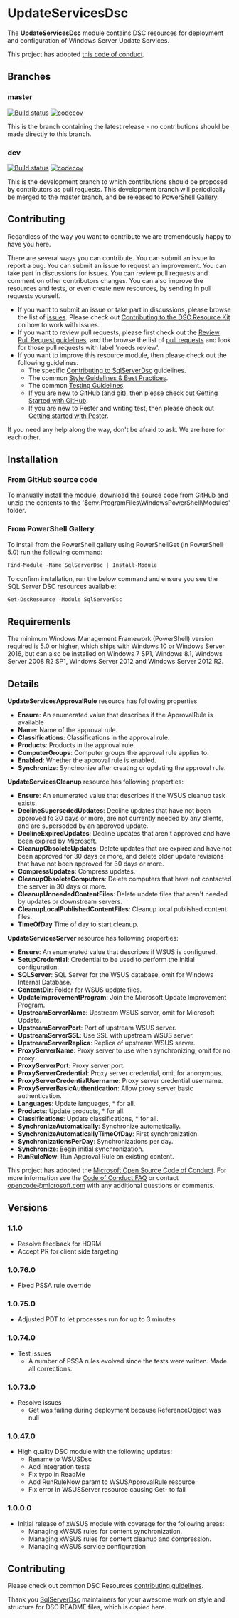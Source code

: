 # UpdateServicesDsc

The **UpdateServicesDsc** module contains DSC resources
for deployment and configuration of Windows Server Update Services.

This project has adopted [this code of conduct](CODE_OF_CONDUCT.md).

## Branches

### master

[![Build status](https://ci.appveyor.com/api/projects/status/wncsr23e1fqbv4nt?svg=true)](https://ci.appveyor.com/project/mgreenegit/UpdateServicesDsc)
[![codecov](https://codecov.io/gh/mgreenegit/UpdateServicesDsc/branch/master/graph/badge.svg)](https://codecov.io/gh/mgreenegit/UpdateServicesDsc/branch/master)

This is the branch containing the latest release -
no contributions should be made directly to this branch.

### dev
[![Build status](https://ci.appveyor.com/api/projects/status/wncsr23e1fqbv4nt/branch/dev??svg=true)](https://ci.appveyor.com/project/mgreenegit/UpdateServicesDsc/branch/dev)
[![codecov](https://codecov.io/gh/mgreenegit/UpdateServicesDsc/branch/dev/graph/badge.svg)](https://codecov.io/gh/mgreenegit/UpdateServicesDsc/branch/dev)

This is the development branch
to which contributions should be proposed by contributors as pull requests.
This development branch will periodically be merged to the master branch,
and be released to [PowerShell Gallery](https://www.powershellgallery.com/).

## Contributing

Regardless of the way you want to contribute
we are tremendously happy to have you here.

There are several ways you can contribute.
You can submit an issue to report a bug.
You can submit an issue to request an improvement.
You can take part in discussions for issues.
You can review pull requests and comment on other contributors changes.
You can also improve the resources and tests,
or even create new resources,
by sending in pull requests yourself.

* If you want to submit an issue or take part in discussions,
  please browse the list of [issues](https://github.com/mgreenegit/UpdateServicesDsc/issues).
  Please check out [Contributing to the DSC Resource Kit](https://github.com/PowerShell/DscResources/blob/master/CONTRIBUTING.md)
  on how to work with issues.
* If you want to review pull requests,
  please first check out the [Review Pull Request guidelines](https://github.com/PowerShell/DscResources/blob/master/CONTRIBUTING.md#reviewing-pull-requests),
  and the browse the list of [pull requests](https://github.com/mgreenegit/UpdateServicesDsc/pulls)
  and look for those pull requests with label 'needs review'.
* If you want to improve this resource module,
  then please check out the following guidelines.
  * The specific [Contributing to SqlServerDsc](https://github.com/mgreenegit/UpdateServicesDsc/blob/dev/CONTRIBUTING.md)
    guidelines.
  * The common [Style Guidelines & Best Practices](https://github.com/PowerShell/DscResources/blob/master/StyleGuidelines.md).
  * The common [Testing Guidelines](https://github.com/PowerShell/DscResources/blob/master/TestsGuidelines.md).
  * If you are new to GitHub (and git),
    then please check out [Getting Started with GitHub](https://github.com/PowerShell/DscResources/blob/master/GettingStartedWithGitHub.md).
  * If you are new to Pester and writing test, then please check out
    [Getting started with Pester](https://github.com/PowerShell/DscResources/blob/master/GettingStartedWithPester.md).

If you need any help along the way,
don't be afraid to ask.
We are here for each other.

## Installation

### From GitHub source code

To manually install the module, download the source code from GitHub and unzip
the contents to the '$env:ProgramFiles\WindowsPowerShell\Modules' folder.

### From PowerShell Gallery

To install from the PowerShell gallery using PowerShellGet (in PowerShell 5.0)
run the following command:

```powershell
Find-Module -Name SqlServerDsc | Install-Module
```

To confirm installation, run the below command and ensure you see the SQL Server
DSC resources available:

```powershell
Get-DscResource -Module SqlServerDsc
```

## Requirements

The minimum Windows Management Framework (PowerShell) version required is 5.0
or higher, which ships with Windows 10 or Windows Server 2016,
but can also be installed on Windows 7 SP1, Windows 8.1,
Windows Server 2008 R2 SP1, Windows Server 2012 and Windows Server 2012 R2.

## Details

**UpdateServicesApprovalRule** resource has following properties

* **Ensure**: An enumerated value that describes if the ApprovalRule is available
* **Name**: Name of the approval rule.
* **Classifications**: Classifications in the approval rule.
* **Products**: Products in the approval rule.
* **ComputerGroups**: Computer groups the approval rule applies to.
* **Enabled**: Whether the approval rule is enabled.
* **Synchronize**: Synchronize after creating or updating the approval rule.

**UpdateServicesCleanup** resource has following properties:

* **Ensure**: An enumerated value that describes if the WSUS cleanup task exists.
* **DeclineSupersededUpdates**: Decline updates that have not been approved fo 30 days or more, are not currently needed by any clients, and are superseded by an approved update.
* **DeclineExpiredUpdates**: Decline updates that aren't approved and have been expired by Microsoft.
* **CleanupObsoleteUpdates**: Delete updates that are expired and have not been approved for 30 days or more, and delete older update revisions that have not been approved for 30 days or more.
* **CompressUpdates**: Compress updates.
* **CleanupObsoleteComputers**: Delete computers that have not contacted the server in 30 days or more.
* **CleanupUnneededContentFiles**: Delete update files that aren't needed by updates or downstream servers.
* **CleanupLocalPublishedContentFiles**: Cleanup local published content files.
* **TimeOfDay** Time of day to start cleanup.

**UpdateServicesServer** resource has following properties:

* **Ensure**: An enumerated value that describes if WSUS is configured.
* **SetupCredential**: Credential to be used to perform the initial configuration.
* **SQLServer**: SQL Server for the WSUS database, omit for Windows Internal Database.
* **ContentDir**: Folder for WSUS update files.
* **UpdateImprovementProgram**: Join the Microsoft Update Improvement Program.
* **UpstreamServerName**: Upstream WSUS server, omit for Microsoft Update.
* **UpstreamServerPort**: Port of upstream WSUS server.
* **UpstreamServerSSL**: Use SSL with upstream WSUS server.
* **UpstreamServerReplica**: Replica of upstream WSUS server.
* **ProxyServerName**: Proxy server to use when synchronizing, omit for no proxy.
* **ProxyServerPort**: Proxy server port.
* **ProxyServerCredential**: Proxy server credential, omit for anonymous.
* **ProxyServerCredentialUsername**: Proxy server credential username.
* **ProxyServerBasicAuthentication**: Allow proxy server basic authentication.
* **Languages**: Update languages, * for all.
* **Products**: Update products, * for all.
* **Classifications**: Update classifications, * for all.
* **SynchronizeAutomatically**: Synchronize automatically.
* **SynchronizeAutomaticallyTimeOfDay**: First synchronization.
* **SynchronizationsPerDay**: Synchronizations per day.
* **Synchronize**: Begin initial synchronization.
* **RunRuleNow**: Run Approval Rule on existing content.

This project has adopted the [Microsoft Open Source Code of Conduct](https://opensource.microsoft.com/codeofconduct/).
For more information see the [Code of Conduct FAQ](https://opensource.microsoft.com/codeofconduct/faq/) or contact [opencode@microsoft.com](mailto:opencode@microsoft.com) with any additional questions or comments.

## Versions

### 1.1.0

* Resolve feedback for HQRM
* Accept PR for client side targeting

### 1.0.76.0

* Fixed PSSA rule override

### 1.0.75.0

* Adjusted PDT to let processes run for up to 3 minutes

### 1.0.74.0

* Test issues
  * A number of PSSA rules evolved since the tests were written. Made all corrections.

### 1.0.73.0

* Resolve issues
  * Get was failing during deployment because ReferenceObject was null

### 1.0.47.0

* High quality DSC module with the following updates:
  * Rename to WSUSDsc
  * Add Integration tests
  * Fix typo in ReadMe
  * Add RunRuleNow param to WSUSApprovalRule resource
  * Fix error in WSUSServer resource causing Get- to fail

### 1.0.0.0

* Initial release of xWSUS module with coverage for the following areas:
  * Managing xWSUS rules for content synchronization.
  * Managing xWSUS rules for content cleanup and compression.
  * Managing xWSUS service configuration

## Contributing

Please check out common DSC Resources [contributing guidelines](https://github.com/PowerShell/DscResource.Kit/blob/master/CONTRIBUTING.md).

Thank you
[SqlServerDsc](https://github.com/PowerShell/SqlServerDsc/blob/dev/README.md)
maintainers for your awesome work on style and structure for DSC README files,
which is copied here.
